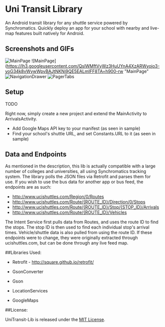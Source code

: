 # Uni Transit Library

An Android transit library for any shuttle service powered by Synchromatics.  Quickly deploy an app for your school with nearby and live-map features built natively for Android. 

## Screenshots and GIFs

![MainPage](https://lh3.googleusercontent.com/7ZX2057ZldYCV60km9WAcGBgR39dRcb3QYywajjgSzSWUu8Eq9sHm7TzOFcsHlyvj0c=h900-rw "MainPage")
![MainPage](https://lh3.googleusercontent.com/QsIWMftVyWz3HuUYnA4XzARWyojo3-yoG34k8vWywWpvBAJtNKNi9QE5EALmIFF8TA=h900-rw "MainPage"
![NavigationDrawer](https://thumbs.gfycat.com/BogusDopeyBunting-size_restricted.gif "NavigationDrawer")
![PagerTabs](https://thumbs.gfycat.com/AthleticWellwornBat-size_restricted.gif "PagerTabs")


## Setup

TODO

Right now, simply create a new project and extend the MainActivity to ArrivalsActivity.

* Add Google Maps API key to your manifest (as seen in sample)
* Find your school's shuttle URL, and set Constants.URL to it (as seen in sample)

## Data and Endpoints
As mentioned in the description, this lib is actually compatible with a large number of colleges and universities, all using Synchromatics tracking system.  The library polls the JSON files via Retrofit and parses them for use.  If you wish to use the bus data for another app or bus feed, the endpoints are as such:

* http://www.ucishuttles.com/Region/0/Routes
* http://www.ucishuttles.com/Route/{ROUTE_ID}/Direction/0/Stops
* http://www.ucishuttles.com/Route/{ROUTE_ID}/Stop/{STOP_ID}/Arrivals
* http://www.ucishuttles.com/Route/{ROUTE_ID}/Vehicles

The Intent Service first pulls data from Routes, and uses the route ID to find the stops.  The stop ID is then used to find each individual stop's arrival times.  Vehicle/shuttle data is also pulled from using the route ID.  If these endpoints were to change, they were originally extracted through ucishuttles.com, but can be done through any live feed map.

##Libraries Used:

* Retrofit - http://square.github.io/retrofit/

* GsonConverter

* Gson

* LocationServices

* GoogleMaps 

##License:

UniTransit-Lib is released under the <a href="https://github.com/tripleducke/UniTransit-Lib/blob/master/LICENSE">MIT License</a>.
